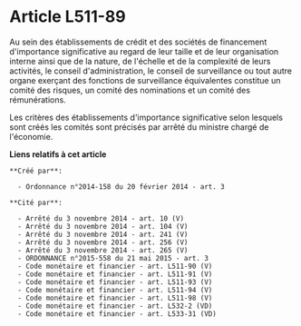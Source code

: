 # Article L511-89

Au sein des établissements de crédit et des sociétés de financement d'importance significative au regard de leur taille et de
leur organisation interne ainsi que de la nature, de l'échelle et de la complexité de leurs activités, le conseil
d'administration, le conseil de surveillance ou tout autre organe exerçant des fonctions de surveillance équivalentes
constitue un comité des risques, un comité des nominations et un comité des rémunérations.

Les critères des établissements d'importance significative selon lesquels sont créés les comités sont précisés par arrêté du
ministre chargé de l'économie.

**Liens relatifs à cet article**

	**Créé par**:

	  - Ordonnance n°2014-158 du 20 février 2014 - art. 3

	**Cité par**:

	  - Arrêté du 3 novembre 2014 - art. 10 (V)
	  - Arrêté du 3 novembre 2014 - art. 104 (V)
	  - Arrêté du 3 novembre 2014 - art. 241 (V)
	  - Arrêté du 3 novembre 2014 - art. 256 (V)
	  - Arrêté du 3 novembre 2014 - art. 265 (V)
	  - ORDONNANCE n°2015-558 du 21 mai 2015 - art. 3
	  - Code monétaire et financier - art. L511-90 (V)
	  - Code monétaire et financier - art. L511-91 (V)
	  - Code monétaire et financier - art. L511-93 (V)
	  - Code monétaire et financier - art. L511-94 (V)
	  - Code monétaire et financier - art. L511-98 (V)
	  - Code monétaire et financier - art. L532-2 (VD)
	  - Code monétaire et financier - art. L533-31 (VD)
